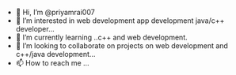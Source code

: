 - 👋 Hi, I’m @priyamrai007
- 👀 I’m interested in web development app development java/c++ developer...
- 🌱 I’m currently learning ..c++ and web development.
- 💞️ I’m looking to collaborate on projects on web development and c++/java development...
- 📫 How to reach me ...

<!---
priyamrai007/priyamrai007 is a ✨ special ✨ repository because its `README.md` (this file) appears on your GitHub profile.
You can click the Preview link to take a look at your changes.
--->
